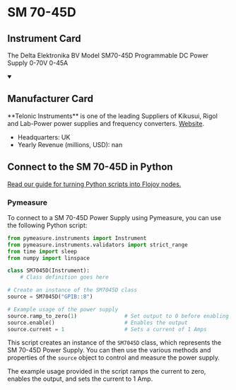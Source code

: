 
# SM 70-45D

## Instrument Card

The Delta Elektronika BV Model SM70-45D Programmable DC Power Supply 0-70V 0-45A

<details open>
<summary><h2>Manufacturer Card</h2></summary>
**Telonic Instruments** is one of the leading Suppliers of Kikusui, Rigol and Lab-Power power supplies and frequency converters. <a href=https://telonic.co.uk/jg/wp-content/uploads/2021/05/Delta-SM800-Product-Manual.pdf>Website</a>.
<br>
<ul>
  <li>Headquarters: UK</li>
  <li>Yearly Revenue (millions, USD): nan</li>
</ul>
</details>

## Connect to the SM 70-45D in Python

[Read our guide for turning Python scripts into Flojoy nodes.](https://docs.flojoy.ai/custom-nodes/creating-custom-node/)


### Pymeasure

To connect to a SM 70-45D Power Supply using Pymeasure, you can use the following Python script:

```python
from pymeasure.instruments import Instrument
from pymeasure.instruments.validators import strict_range
from time import sleep
from numpy import linspace

class SM7045D(Instrument):
    # Class definition goes here

# Create an instance of the SM7045D class
source = SM7045D("GPIB::8")

# Example usage of the power supply
source.ramp_to_zero(1)               # Set output to 0 before enabling
source.enable()                      # Enables the output
source.current = 1                   # Sets a current of 1 Amps
```

This script creates an instance of the `SM7045D` class, which represents the SM 70-45D Power Supply. You can then use the various methods and properties of the `source` object to control and measure the power supply.

The example usage provided in the script ramps the current to zero, enables the output, and sets the current to 1 Amp.

